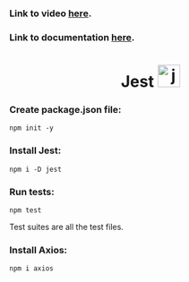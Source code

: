### Link to video <a href="https://www.youtube.com/watch?v=7r4xVDI2vho">here<a/>.
### Link to documentation <a href="https://jestjs.io/">here<a/>.

<h1 align="center">
  Jest
  <a href="https://jestjs.io" target="_blank" rel="noreferrer"> <img src="https://www.vectorlogo.zone/logos/jestjsio/jestjsio-icon.svg" alt="jest" width="40" height="40"/> </a>
</h1>

### Create package.json file:
```
npm init -y
```

### Install Jest:
```
npm i -D jest
```

### Run tests:
```
npm test
```
Test suites are all the test files.

### Install Axios:
```
npm i axios
```
